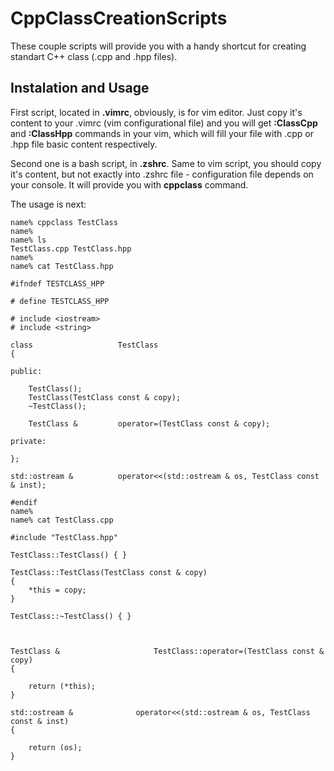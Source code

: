 # CppClassCreationScripts

These couple scripts will provide you with a handy shortcut for creating standart C++ class (.cpp and .hpp files).

## Instalation and Usage

First script, located in **.vimrc**, obviously, is for vim editor.
Just copy it's content to your .vimrc (vim configurational file) and you will get **:ClassCpp** and **:ClassHpp** commands
in your vim, which will fill your file with .cpp or .hpp file basic content respectively.

Second one is a bash script, in **.zshrc**. Same to vim script, you should copy it's content, but not exactly into .zshrc file - 
configuration file depends on your console. It will provide you with **cppclass** command.

The usage is next:

```
name% cppclass TestClass
name%
name% ls
TestClass.cpp TestClass.hpp
name%
name% cat TestClass.hpp

#ifndef TESTCLASS_HPP

# define TESTCLASS_HPP

# include <iostream>
# include <string>

class					TestClass
{

public:

	TestClass();
	TestClass(TestClass const & copy);
	~TestClass();

	TestClass &			operator=(TestClass const & copy);

private:

};

std::ostream &			operator<<(std::ostream & os, TestClass const & inst);

#endif
name%
name% cat TestClass.cpp

#include "TestClass.hpp"

TestClass::TestClass() { }

TestClass::TestClass(TestClass const & copy)
{
	*this = copy;
}

TestClass::~TestClass() { }



TestClass &						TestClass::operator=(TestClass const & copy)
{

	return (*this);
}

std::ostream &				operator<<(std::ostream & os, TestClass const & inst)
{

	return (os);
}
```
